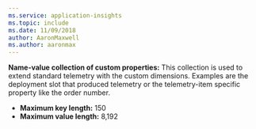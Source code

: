 ```yaml
---
ms.service: application-insights
ms.topic: include
ms.date: 11/09/2018
author: AaronMaxwell
ms.author: aaronmax
---
```

**Name-value collection of custom properties:** This collection is used to extend standard telemetry with the custom dimensions. Examples are the deployment slot that produced telemetry or the telemetry-item specific property like the order number.

- **Maximum key length:** 150
- **Maximum value length:** 8,192
